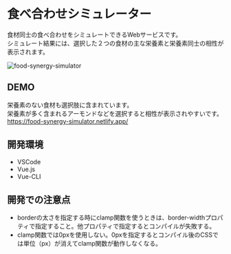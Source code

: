# 食べ合わせシミュレーター

食材同士の食べ合わせをシミュレートできるWebサービスです。  
シミュレート結果には、選択した２つの食材の主な栄養素と栄養素同士の相性が表示されます。  

![food-synergy-simulator](https://user-images.githubusercontent.com/52563253/87870890-0c58dc80-c9e7-11ea-85ac-e9347458f14c.png)

## DEMO

栄養素のない食材も選択肢に含まれています。  
栄養素が多く含まれるアーモンドなどを選択すると相性が表示されやすいです。  
<https://food-synergy-simulator.netlify.app/>

## 開発環境

- VSCode
- Vue.js
- Vue-CLI


## 開発での注意点

- borderの太さを指定する時にclamp関数を使うときは、border-widthプロパティで指定すること。他プロパティで指定するとコンパイルが失敗する。  
- clamp関数では0pxを使用しない。0pxを指定するとコンパイル後のCSSでは単位（px）が消えてclamp関数が動作しなくなる。
